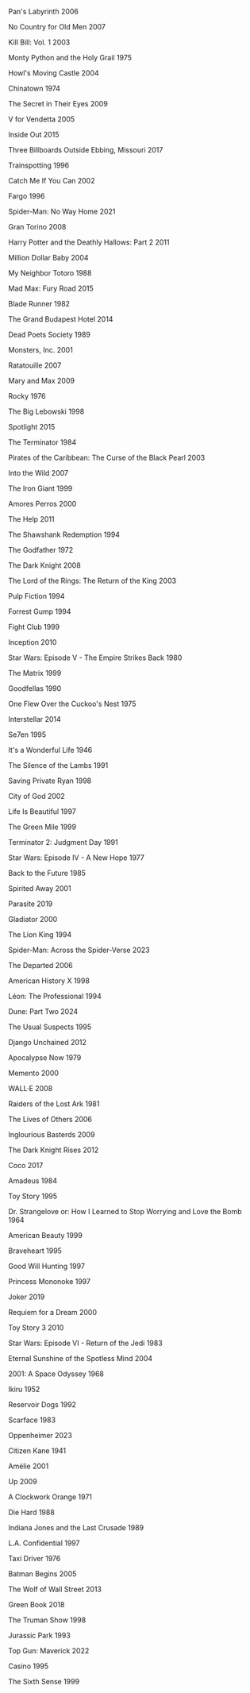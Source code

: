<MOVIES>

Pan's Labyrinth
2006

No Country for Old Men
2007

Kill Bill: Vol. 1
2003

Monty Python and the Holy Grail
1975

Howl's Moving Castle
2004

Chinatown
1974

The Secret in Their Eyes
2009

V for Vendetta
2005

Inside Out
2015

Three Billboards Outside Ebbing, Missouri
2017

Trainspotting
1996

Catch Me If You Can
2002

Fargo
1996

Spider-Man: No Way Home
2021

Gran Torino
2008

Harry Potter and the Deathly Hallows: Part 2
2011

Million Dollar Baby
2004

My Neighbor Totoro
1988

Mad Max: Fury Road
2015

Blade Runner
1982

The Grand Budapest Hotel
2014

Dead Poets Society
1989

Monsters, Inc.
2001

Ratatouille
2007

Mary and Max
2009

Rocky
1976

The Big Lebowski
1998

Spotlight
2015

The Terminator
1984

Pirates of the Caribbean: The Curse of the Black Pearl
2003

Into the Wild
2007

The Iron Giant
1999

Amores Perros
2000

The Help
2011

The Shawshank Redemption
1994

The Godfather
1972

The Dark Knight
2008

The Lord of the Rings: The Return of the King
2003

Pulp Fiction
1994

Forrest Gump
1994

Fight Club
1999

Inception
2010

Star Wars: Episode V - The Empire Strikes Back
1980

The Matrix
1999

Goodfellas
1990

One Flew Over the Cuckoo's Nest
1975

Interstellar
2014

Se7en
1995

It's a Wonderful Life
1946

The Silence of the Lambs
1991

Saving Private Ryan
1998

City of God
2002

Life Is Beautiful
1997

The Green Mile
1999

Terminator 2: Judgment Day
1991

Star Wars: Episode IV - A New Hope
1977

Back to the Future
1985

Spirited Away
2001

Parasite
2019

Gladiator
2000

The Lion King
1994

Spider-Man: Across the Spider-Verse
2023

The Departed
2006

American History X
1998

Léon: The Professional
1994

Dune: Part Two
2024

The Usual Suspects
1995

Django Unchained
2012

Apocalypse Now
1979

Memento
2000

WALL·E
2008

Raiders of the Lost Ark
1981

The Lives of Others
2006

Inglourious Basterds
2009

The Dark Knight Rises
2012

Coco
2017

Amadeus
1984

Toy Story
1995

Dr. Strangelove or: How I Learned to Stop Worrying and Love the Bomb
1964

American Beauty
1999

Braveheart
1995

Good Will Hunting
1997

Princess Mononoke
1997

Joker
2019

Requiem for a Dream
2000

Toy Story 3
2010

Star Wars: Episode VI - Return of the Jedi
1983

Eternal Sunshine of the Spotless Mind
2004

2001: A Space Odyssey
1968

Ikiru
1952

Reservoir Dogs
1992

Scarface
1983

Oppenheimer
2023

Citizen Kane
1941

Amélie
2001

Up
2009

A Clockwork Orange
1971

Die Hard
1988

Indiana Jones and the Last Crusade
1989

L.A. Confidential
1997

Taxi Driver
1976

Batman Begins
2005

The Wolf of Wall Street
2013

Green Book
2018

The Truman Show
1998

Jurassic Park
1993

Top Gun: Maverick
2022

Casino
1995

The Sixth Sense
1999




